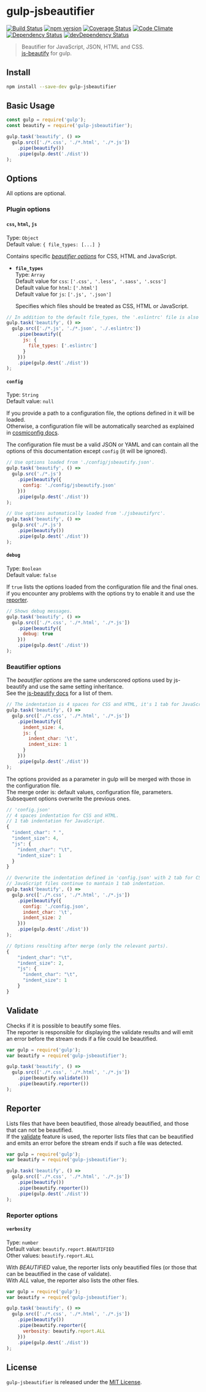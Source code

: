 # gulp-jsbeautifier

[![Build Status](https://travis-ci.org/tarunc/gulp-jsbeautifier.svg?branch=master)](https://travis-ci.org/tarunc/gulp-jsbeautifier)
[![npm version](https://badge.fury.io/js/gulp-jsbeautifier.svg)](https://badge.fury.io/js/gulp-jsbeautifier)
[![Coverage Status](https://coveralls.io/repos/github/tarunc/gulp-jsbeautifier/badge.svg?branch=master)](https://coveralls.io/github/tarunc/gulp-jsbeautifier?branch=master)
[![Code Climate](https://codeclimate.com/github/tarunc/gulp-jsbeautifier/badges/gpa.svg)](https://codeclimate.com/github/tarunc/gulp-jsbeautifier)
[![Dependency Status](https://david-dm.org/tarunc/gulp-jsbeautifier.svg)](https://david-dm.org/tarunc/gulp-jsbeautifier)
[![devDependency Status](https://david-dm.org/tarunc/gulp-jsbeautifier/dev-status.svg)](https://david-dm.org/tarunc/gulp-jsbeautifier#info=devDependencies)

> Beautifier for JavaScript, JSON, HTML and CSS.\
[js-beautify](https://beautifier.io/) for gulp.

## Install

```sh
npm install --save-dev gulp-jsbeautifier
```

## Basic Usage

```javascript
const gulp = require('gulp');
const beautify = require('gulp-jsbeautifier');

gulp.task('beautify', () =>
  gulp.src(['./*.css', './*.html', './*.js'])
    .pipe(beautify())
    .pipe(gulp.dest('./dist'))
);
```

## Options

All options are optional.

### Plugin options

#### `css`, `html`, `js`

Type: `Object`\
Default value: `{ file_types: [...] }`

Contains specific _[beautifier options](#beautifier-options)_ for CSS, HTML and JavaScript.

* **`file_types`**\
  Type: `Array`\
  Default value for `css`: `['.css', '.less', '.sass', '.scss']`\
  Default value for `html`: `['.html']`\
  Default value for `js`: `['.js', '.json']`

  Specifies which files should be treated as CSS, HTML or JavaScript.

```javascript
// In addition to the default file_types, the '.eslintrc' file is also considered as JavaScript.
gulp.task('beautify', () =>
  gulp.src(['./*.js', './*.json', './.eslintrc'])
    .pipe(beautify({
      js: {
        file_types: ['.eslintrc']
      }
    }))
    .pipe(gulp.dest('./dist'))
);
```

#### `config`

Type: `String`  
Default value: `null`

If you provide a path to a configuration file, the options defined in it will be loaded.\
Otherwise, a configuration file will be automatically searched as explained in [cosmiconfig docs](https://github.com/davidtheclark/cosmiconfig#cosmiconfig).

The configuration file must be a valid JSON or YAML and can contain all the options of this documentation except `config` (it will be ignored).

```javascript
// Use options loaded from './config/jsbeautify.json'.
gulp.task('beautify', () =>
  gulp.src('./*.js')
    .pipe(beautify({
      config: './config/jsbeautify.json'
    }))
    .pipe(gulp.dest('./dist'))
);

// Use options automatically loaded from './jsbeautifyrc'.
gulp.task('beautify', () =>
  gulp.src('./*.js')
    .pipe(beautify())
    .pipe(gulp.dest('./dist'))
);
```

#### `debug`

Type: `Boolean`\
Default value: `false`

If `true` lists the options loaded from the configuration file and the final ones.\
if you encounter any problems with the options try to enable it and use the [reporter](#reporter).

```javascript
// Shows debug messages.
gulp.task('beautify', () =>
  gulp.src(['./*.css', './*.html', './*.js'])
    .pipe(beautify({
      debug: true
    }))
    .pipe(gulp.dest('./dist'))
);
```

### Beautifier options

The _beautifier options_ are the same underscored options used by js-beautify and use the same setting inheritance.\
See the [js-beautify docs](https://github.com/beautify-web/js-beautify) for a list of them.

```javascript
// The indentation is 4 spaces for CSS and HTML, it's 1 tab for JavaScript.
gulp.task('beautify', () =>
  gulp.src(['./*.css', './*.html', './*.js'])
    .pipe(beautify({
      indent_size: 4,
      js: {
        indent_char: '\t',
        indent_size: 1
      }
    }))
    .pipe(gulp.dest('./dist'))
);
```

The options provided as a parameter in gulp will be merged with those in the configuration file.\
The merge order is: default values, configuration file, parameters.\
Subsequent options overwrite the previous ones.

```javascript
// 'config.json'
// 4 spaces indentation for CSS and HTML.
// 1 tab indentation for JavaScript.
{
  "indent_char": " ",
  "indent_size": 4,
  "js": {
    "indent_char": "\t",
    "indent_size": 1
  }
}

// Overwrite the indentation defined in 'config.json' with 2 tab for CSS and HTML.
// JavaScript files continue to mantain 1 tab indentation.
gulp.task('beautify', () =>
  gulp.src(['./*.css', './*.html', './*.js'])
    .pipe(beautify({
      config: './config.json',
      indent_char: '\t',
      indent_size: 2
    }))
    .pipe(gulp.dest('./dist'))
);

// Options resulting after merge (only the relevant parts).
{
    "indent_char": "\t",
    "indent_size": 2,
    "js": {
      "indent_char": "\t",
      "indent_size": 1
    }
}
```

## Validate

Checks if it is possible to beautify some files.\
The reporter is responsible for displaying the validate results and will emit an error before
the stream ends if a file could be beautified.

```javascript
var gulp = require('gulp');
var beautify = require('gulp-jsbeautifier');

gulp.task('beautify', () =>
  gulp.src(['./*.css', './*.html', './*.js'])
    .pipe(beautify.validate())
    .pipe(beautify.reporter())
);
```

## Reporter

Lists files that have been beautified, those already beautified, and those that can not be beautified.\
If the [validate](#validate) feature is used, the reporter lists files that can be beautified and emits an error before the stream ends if such a file was detected.

```javascript
var gulp = require('gulp');
var beautify = require('gulp-jsbeautifier');

gulp.task('beautify', () =>
  gulp.src(['./*.css', './*.html', './*.js'])
    .pipe(beautify())
    .pipe(beautify.reporter())
    .pipe(gulp.dest('./dist'))
);
```

### Reporter options

#### `verbosity`

Type: `number`\
Default value: `beautify.report.BEAUTIFIED`\
Other values: `beautify.report.ALL`

With _BEAUTIFIED_ value, the reporter lists only beautified files (or those that can be beautified in the case of validate).  
With _ALL_ value, the reporter also lists the other files.

```javascript
var gulp = require('gulp');
var beautify = require('gulp-jsbeautifier');

gulp.task('beautify', () =>
  gulp.src(['./*.css', './*.html', './*.js'])
    .pipe(beautify())
    .pipe(beautify.reporter({
      verbosity: beautify.report.ALL
    }))
    .pipe(gulp.dest('./dist'))
);
```

## License

`gulp-jsbeautifier` is released under the [MIT License](./LICENSE.md).
